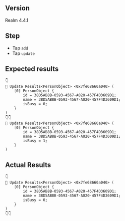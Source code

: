 ## Version

Realm 4.4.1

## Step

* Tap `add`
* Tap `update`

## Expected results

```
👇
🔆 Update Results<PersonObject> <0x7fe68660a040> (
	[0] PersonObject {
		id = 38D5AB8B-0593-4567-A020-457F4D3609D1;
		name = 38D5AB8B-0593-4567-A020-457F4D3609D1;
		isBusy = 0;
	}
)
👇👇
🔆 Update Results<PersonObject> <0x7fe68660a040> (
	[0] PersonObject {
		id = 38D5AB8B-0593-4567-A020-457F4D3609D1;
		name = 38D5AB8B-0593-4567-A020-457F4D3609D1;
		isBusy = 1;
	}
)
```

## Actual Results


```
👇
🔆 Update Results<PersonObject> <0x7fe68660a040> (
	[0] PersonObject {
		id = 38D5AB8B-0593-4567-A020-457F4D3609D1;
		name = 38D5AB8B-0593-4567-A020-457F4D3609D1;
		isBusy = 0;
	}
)
👇👇
```